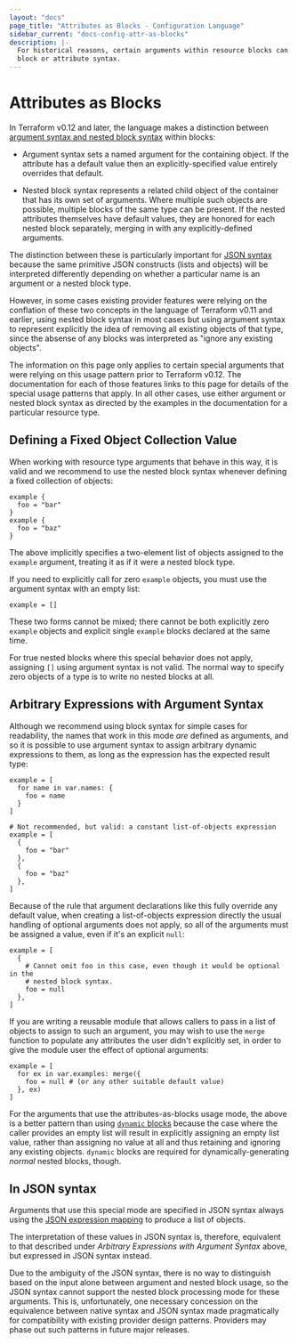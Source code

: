 ```yaml
---
layout: "docs"
page_title: "Attributes as Blocks - Configuration Language"
sidebar_current: "docs-config-attr-as-blocks"
description: |-
  For historical reasons, certain arguments within resource blocks can use either
  block or attribute syntax.
---
```


# Attributes as Blocks

In Terraform v0.12 and later, the language makes a distinction between
[argument syntax and nested block syntax](/docs/configuration/syntax.html#arguments-and-blocks)
within blocks:

* Argument syntax sets a named argument for the containing object. If the
  attribute has a default value then an explicitly-specified value entirely
  overrides that default.

* Nested block syntax represents a related child object of the container that
  has its own set of arguments. Where multiple such objects are possible, multiple
  blocks of the same type can be present. If the nested attributes themselves
  have default values, they are honored for each nested block separately,
  merging in with any explicitly-defined arguments.

The distinction between these is particularly important for
[JSON syntax](/docs/configuration/syntax-json.html)
because the same primitive JSON constructs (lists and objects) will be
interpreted differently depending on whether a particular name is an argument
or a nested block type.

However, in some cases existing provider features were relying on the
conflation of these two concepts in the language of Terraform v0.11 and earlier,
using nested block syntax in most cases but using argument syntax to represent
explicitly the idea of removing all existing objects of that type, since the
absense of any blocks was interpreted as "ignore any existing objects".

The information on this page only applies to certain special arguments that
were relying on this usage pattern prior to Terraform v0.12. The documentation
for each of those features links to this page for details of the special usage
patterns that apply. In all other cases, use either argument or nested block
syntax as directed by the examples in the documentation for a particular
resource type.

## Defining a Fixed Object Collection Value

When working with resource type arguments that behave in this way, it is valid
and we recommend to use the nested block syntax whenever defining a fixed
collection of objects:

```hcl
example {
  foo = "bar"
}
example {
  foo = "baz"
}
```

The above implicitly specifies a two-element list of objects assigned to the
`example` argument, treating it as if it were a nested block type.

If you need to explicitly call for zero `example` objects, you must use the
argument syntax with an empty list:

```hcl
example = []
```

These two forms cannot be mixed; there cannot be both explicitly zero `example`
objects and explicit single `example` blocks declared at the same time.

For true nested blocks where this special behavior does not apply, assigning
`[]` using argument syntax is not valid. The normal way to specify zero objects
of a type is to write no nested blocks at all.

## Arbitrary Expressions with Argument Syntax

Although we recommend using block syntax for simple cases for readability, the
names that work in this mode _are_ defined as arguments, and so it is possible
to use argument syntax to assign arbitrary dynamic expressions to them, as
long as the expression has the expected result type:

```hcl
example = [
  for name in var.names: {
    foo = name
  }
]
```

```hcl
# Not recommended, but valid: a constant list-of-objects expression
example = [
  {
    foo = "bar"
  },
  {
    foo = "baz"
  },
]
```

Because of the rule that argument declarations like this fully override any
default value, when creating a list-of-objects expression directly the usual
handling of optional arguments does not apply, so all of the arguments must be
assigned a value, even if it's an explicit `null`:

```hcl
example = [
  {
    # Cannot omit foo in this case, even though it would be optional in the
    # nested block syntax.
    foo = null
  },
]
```

If you are writing a reusable module that allows callers to pass in a list of
objects to assign to such an argument, you may wish to use the `merge` function
to populate any attributes the user didn't explicitly set, in order to give
the module user the effect of optional arguments:

```hcl
example = [
  for ex in var.examples: merge({
    foo = null # (or any other suitable default value)
  }, ex)
]
```

For the arguments that use the attributes-as-blocks usage mode, the above is
a better pattern than using
[`dynamic` blocks](/docs/configuration/expressions.html#dynamic-blocks)
because the case where the
caller provides an empty list will result in explicitly assigning an empty
list value, rather than assigning no value at all and thus retaining and
ignoring any existing objects. `dynamic` blocks are required for
dynamically-generating _normal_ nested blocks, though.

## In JSON syntax

Arguments that use this special mode are specified in JSON syntax always using
the [JSON expression mapping](/docs/configuration/syntax-json.html#expression-mapping)
to produce a list of objects.

The interpretation of these values in JSON syntax is, therefore, equivalent
to that described under _Arbitrary Expressions with Argument Syntax_ above,
but expressed in JSON syntax instead.

Due to the ambiguity of the JSON syntax, there is no way to distinguish based
on the input alone between argument and nested block usage, so the JSON syntax
cannot support the nested block processing mode for these arguments. This is,
unfortunately, one necessary concession on the equivalence between native syntax
and JSON syntax made pragmatically for compatibility with existing provider
design patterns. Providers may phase out such patterns in future major releases.
